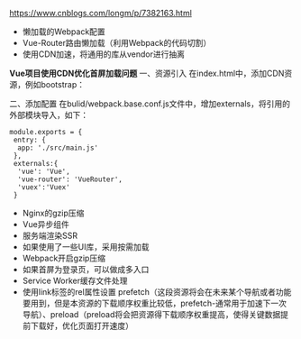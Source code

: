 
https://www.cnblogs.com/longm/p/7382163.html

>
- 懒加载的Webpack配置
- Vue-Router路由懒加载（利用Webpack的代码切割）
- 使用CDN加速，将通用的库从vendor进行抽离

**Vue项目使用CDN优化首屏加载问题**
一、资源引入
在index.html中，添加CDN资源，例如bootstrap：
<body>
  <div id="app"></div>
 
  <script src="https://cdn.bootcss.com/vue/2.5.2/vue.min.js"></script>
  <script src="https://cdn.bootcss.com/vue-router/3.0.1/vue-router.min.js"></script>
  <script src="https://cdn.bootcss.com/vuex/3.0.1/vuex.min.js"></script>
 </body>
二、添加配置
在bulid/webpack.base.conf.js文件中，增加externals，将引用的外部模块导入，如下：

```
module.exports = {
 entry: {
  app: './src/main.js'
 },
 externals:{
  'vue': 'Vue',
  'vue-router': 'VueRouter',
  'vuex':'Vuex'
 }
```

- Nginx的gzip压缩
- Vue异步组件
- 服务端渲染SSR
- 如果使用了一些UI库，采用按需加载
- Webpack开启gzip压缩
- 如果首屏为登录页，可以做成多入口
- Service Worker缓存文件处理
- 使用link标签的rel属性设置 prefetch（这段资源将会在未来某个导航或者功能要用到，但是本资源的下载顺序权重比较低，prefetch-通常用于加速下一次导航）、preload（preload将会把资源得下载顺序权重提高，使得关键数据提前下载好，优化页面打开速度）